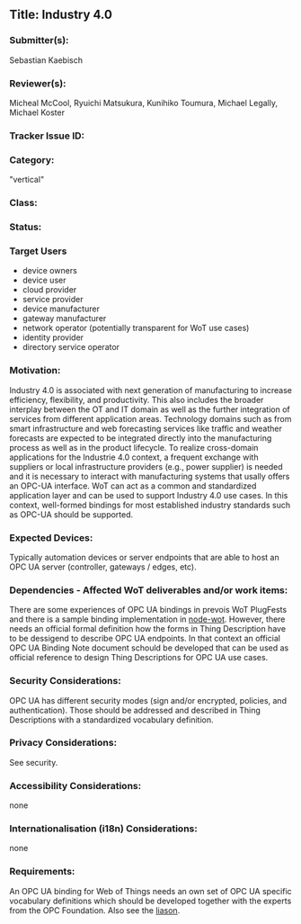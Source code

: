 ## Title: Industry 4.0

### Submitter(s): 

Sebastian Kaebisch 

### Reviewer(s):

Micheal McCool, Ryuichi Matsukura, Kunihiko Toumura, Michael Legally, Michael Koster

### Tracker Issue ID:

### Category:

"vertical"

### Class: 

### Status: 

### Target Users

- device owners
- device user
- cloud provider
- service provider
- device manufacturer
- gateway manufacturer
- network operator (potentially transparent for WoT use cases)
- identity provider
- directory service operator

### Motivation:
Industry 4.0 is associated with next generation of manufacturing to increase efficiency, flexibility, and productivity. This also includes the broader interplay between the OT and IT domain as well as the further integration of services from different application areas. Technology domains such as from smart infrastructure and web forecasting services like traffic and weather forecasts are expected to be integrated directly into the manufacturing process as well as in the product lifecycle. To realize cross-domain applications for the Industrie 4.0 context, a frequent exchange with suppliers or local infrastructure providers (e.g., power supplier) is needed and it is necessary to interact with manufacturing systems that usally offers an OPC-UA interface. WoT can act as a common and standardized application layer and can be used to support Industry 4.0 use cases. In this context, well-formed bindings for most established industry standards such as OPC-UA should be supported.
 

### Expected Devices:

Typically automation devices or server endpoints that are able to host an OPC UA server (controller, gateways / edges, etc). 

### Dependencies - Affected WoT deliverables and/or work items:
There are some experiences of OPC UA bindings in prevois WoT PlugFests and there is a sample binding implementation in [node-wot](https://github.com/eclipse/thingweb.node-wot/). However, there needs an official formal definition how the forms in Thing Description have to be dessigend to describe OPC UA endpoints. In that context an official OPC UA Binding Note document schould be developed that can be used as official reference to design Thing Descriptions for OPC UA use cases. 

### Security Considerations:

OPC UA has different security modes (sign and/or encrypted, policies, and authentication). Those should be addressed and described in Thing Descriptions with a standardized vocabulary definition. 

### Privacy Considerations:

See security.

### Accessibility Considerations:

none

### Internationalisation (i18n) Considerations:

none

### Requirements:

An OPC UA binding for Web of Things needs an own set of OPC UA specific vocabulary definitions which should be developed together with the experts from the OPC Foundation. Also see the [liason](https://opcfoundation.org/news/opc-foundation-news/w3c-and-opcf-to-integrate-opc-ua-into-the-web-of-things/).
 


